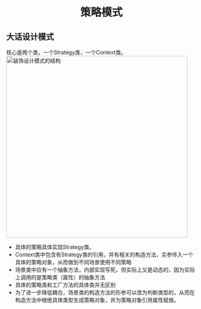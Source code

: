 <h1 align="center">
    策略模式
</h1>

## 大话设计模式
核心是两个类，一个Strategy类，一个Context类。
<img src="https://refactoringguru.cn/images/patterns/diagrams/strategy/structure-2x.png" alt="装饰设计模式的结构" width="480">

- 具体的策略具体实现Strategy类。
- Context类中包含有Strategy类的引用，并有相关的构造方法，实参传入一个具体的策略对象，从而做到不同场景使用不同策略
- 场景类中应有一个抽象方法，内部实现写死，但实际上又是动态的，因为实际上调用的是策略类（属性）的抽象方法
- 具体的策略类和工厂方法的具体类并无区别
- 为了进一步降低耦合，场景类的构造方法的形参可以改为判断类型的，从而在构造方法中根绝具体类型生成策略对象，并为策略对象引用属性赋值。

